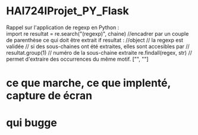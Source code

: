 # HAI724IProjet_PY_Flask
Rappel sur l'application de regexp en Python :  
import re
resultat = re.search("(regexp)", chaine) //encadrer par un couple de parenthèse ce qui doit être extrait
if resultat : //object
    // la regexp est validée
    // si des sous-chaines ont été extraites, elles sont accesibles par
        // resultat.group(1) // numéro de la sous-chaine extraite
re.findall(regex, str) // permet d'extraire des occurrences du même motif. ["", ""]


# ce que marche, ce que implenté, capture de écran
# qui bugge

